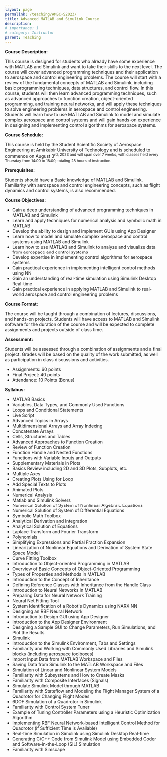 ```yaml
---
layout: page
permalink: /teaching/AMSC-S2023/
title: Advanced MATLAB and Simulink Course
description: 
# importance: 1
# category: Instructor
parent: Teaching  
---
```


__Course Description:__

This course is designed for students who already have some experience with MATLAB and Simulink and want to take their skills to the next level. The course will cover advanced programming techniques and their application to aerospace and control engineering problems. The course will start with a review of the fundamental concepts of MATLAB and Simulink, including basic programming techniques, data structures, and control flow. In this course, students will then learn advanced programming techniques, such as advanced approaches to function creation, object-oriented programming, and training neural networks, and will apply these techniques to solve engineering problems in aerospace and control engineering. Students will learn how to use MATLAB and Simulink to model and simulate complex aerospace and control systems and will gain hands-on experience in designing and implementing control algorithms for aerospace systems.

__Course Schedule:__

This course is held by the Student Scientific Society of Aerospace Engineering at Amirkabir University of Technology and is scheduled to commence on August 3<sup>rd, 2023 and will span over 7 weeks, with classes held every Thursday from 14:00 to 18:00, totaling 28 hours of instruction.

__Prerequisites:__

Students should have a Basic knowledge of MATLAB and Simulink. Familiarity with aerospace and control engineering concepts, such as flight dynamics and control systems, is also recommended.

__Course Objectives:__

*	Gain a deep understanding of advanced programming techniques in MATLAB and Simulink
*	Learn and apply techniques for numerical analysis and symbolic math in MATLAB
*	Develop the ability to design and implement GUIs using App Designer
*	Learn how to model and simulate complex aerospace and control systems using MATLAB and Simulink
*	Learn how to use MATLAB and Simulink to analyze and visualize data from aerospace and control systems
*	Develop expertise in implementing control algorithms for aerospace systems
*	Gain practical experience in implementing intelligent control methods using NN
*	Gain an understanding of real-time simulation using Simulink Desktop Real-time
*	Gain practical experience in applying MATLAB and Simulink to real-world aerospace and control engineering problems

__Course Format:__

The course will be taught through a combination of lectures, discussions, and hands-on projects. Students will have access to MATLAB and Simulink software for the duration of the course and will be expected to complete assignments and projects outside of class time.

__Assessment:__

Students will be assessed through a combination of assignments and a final project. Grades will be based on the quality of the work submitted, as well as participation in class discussions and activities.
*	Assignments: 60 points
*	Final Project: 40 points 
* Attendance: 10 Points (Bonus)

__Syllabus:__
- MATLAB Basics
 - Variables, Data Types, and Commonly Used Functions
 - Loops and Conditional Statements
 - Live Script
- Advanced Topics in Arrays
 - Multidimensional Arrays and Array Indexing
 - Concatenate Arrays
 - Cells, Structures and Tables
- Advanced Approaches to Function Creation
 - Review of Function Creation
 - Function Handle and Nested Functions
 - Functions with Variable Inputs and Outputs
- Supplementary Materials in Plots
 - Basics Review including 2D and 3D Plots, Subplots, etc.
 - Multiple Axes
 - Creating Plots Using for Loop
 - Add Special Texts to Plots
 - Animated Plots
-	Numerical Analysis
 - Matlab and Simulink Solvers
 - Numerical Solution of System of Nonlinear Algebraic Equations
 - Numerical Solution of System of Differential Equations
- Symbolic Math Toolbox
 - Analytical Derivation and Integration
 - Analytical Solution of Equations
 - Laplace Transform and Fourier Transform
 - Polynomials
 - Simplifying Expressions and Partial Fraction Expansion
 - Linearization of Nonlinear Equations and Derivation of System State Space Model
- Curve Fitting Toolbox
- Introduction to Object-oriented Programming in MATLAB
 - Overview of Basic Concepts of Object-Oriented Programming
 - Types of Properties and Methods in MATLAB
 - Introduction to the Concept of Inheritance
 - Defining Reference Classes with Inheritance from the Handle Class
- Introduction to Neural Networks in MATLAB
 - Preparing Data for Neural Network Training
 - Neural Net Fitting Tool
 - System Identification of a Robot's Dynamics using NARX NN
 - Designing an RBF Neural Network
- Introduction to Design GUI using App Designer
 - Introduction to the App Designer Environment
 - Designing a Sample GUI to Change Parameters, Run Simulations, and Plot the Results
- Simulink
 - Introduction to the Simulink Environment, Tabs and Settings
 - Familiarity and Working with Commonly Used Libraries and Simulink blocks (including aerospace toolboxes)
 - Import Input Data from MATLAB Workspace and Files
 - Saving Data from Simulink to the MATLAB Workspace and Files
 - Simulation of Linear and Nonlinear System Models
 - Familiarity with Subsystems and How to Create Masks
 - Familiarity with Composite Interfaces (Signals)
 - Simulate Simulink Model through MATLAB
 - Familiarity with Stateflow and Modeling the Flight Manager System of a Quadrotor for Changing Flight Modes
 - 6DOF Simulation of a Quadrotor in Simulink
 - Familiarity with Control System Tuner
 - Example of Tuning Controller Parameters using a Heuristic Optimization Algorithm
 - Implementing RBF Neural Network-based Intelligent Control Method for Quadrotor (if Sufficient Time is Available)
 - Real-time Simulation in Simulink using Simulink Desktop Real-time
 - Generating C/C++ Code from Simulink Model using Embedded Coder and Software-in-the-Loop (SIL) Simulation
- Familiarity with Simscape

